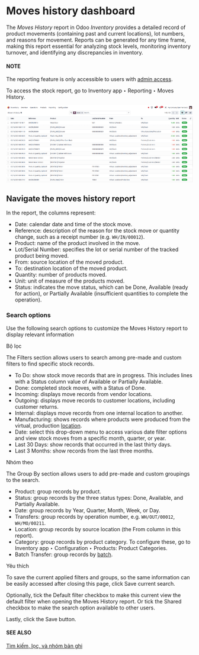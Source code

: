 # Moves history dashboard

The *Moves History* report in Odoo *Inventory* provides a detailed record of product movements
(containing past and current locations), lot numbers, and reasons for movement. Reports can be
generated for any time frame, making this report essential for analyzing stock levels, monitoring
inventory turnover, and identifying any discrepancies in inventory.

#### NOTE
The reporting feature is only accessible to users with [admin access](applications/general/users/access_rights.md).

To access the stock report, go to Inventory app ‣ Reporting ‣ Moves History.

![Display Moves History report.](../../../../../.gitbook/assets/moves-history.png)

<a id="inventory-warehouses-storage-moves-history-report"></a>

## Navigate the moves history report

In the report, the columns represent:

- Date: calendar date and time of the stock move.
- Reference: description of the reason for the stock move or quantity change, such as a
  receipt number (e.g. `WH/IN/00012`).
- Product: name of the product involved in the move.
- Lot/Serial Number: specifies the lot or serial number of the tracked product being
  moved.
- From: source location of the moved product.
- To: destination location of the moved product.
- Quantity: number of products moved.
- Unit: unit of measure of the products moved.
- Status: indicates the move status, which can be Done,
  Available (ready for action), or Partially Available (insufficient
  quantities to complete the operation).

### Search options

Use the following search options to customize the Moves History report to display
relevant information

Bộ lọc

The Filters section allows users to search among pre-made and custom filters to
find specific stock records.

- To Do: show stock move records that are in progress. This includes lines with a
  Status column value of Available or Partially Available.
- Done: completed stock moves, with a Status of Done.
- Incoming: displays move records from vendor locations.
- Outgoing: displays move records to customer locations, including customer
  returns.
- Internal: displays move records from one internal location to another.
- Manufacturing: shows records where products were produced from the virtual,
  production [location](applications/inventory_and_mrp/inventory/warehouses_storage/inventory_management/use_locations.md).
- Date: select this drop-down menu to access various date filter options and view
  stock moves from a specific month, quarter, or year.
- Last 30 Days: show records that occurred in the last thirty days.
- Last 3 Months: show records from the last three months.

Nhóm theo

The Group By section allows users to add pre-made and custom groupings to the
search.

- Product: group records by product.
- Status: group records by the three status types: Done,
  Available, and Partially Available.
- Date: group records by Year, Quarter, Month,
  Week, or Day.
- Transfers: group records by operation number, e.g. `WH/OUT/00012`,
  `WH/MO/00211`.
- Location: group records by source location (the From column in this
  report).
- Category: group records by product category. To configure these, go to
  Inventory app ‣ Configuration ‣ Products: Product Categories.
- Batch Transfer: group records by [batch](applications/inventory_and_mrp/inventory/shipping_receiving/picking_methods/batch.md).

Yêu thích

To save the current applied filters and groups, so the same information can be easily accessed
after closing this page, click Save current search.

Optionally, tick the Default filter checkbox to make this current view the default
filter when opening the Moves History report. Or tick the Shared
checkbox to make the search option available to other users.

Lastly, click the Save button.

#### SEE ALSO
[Tìm kiếm, lọc, và nhóm bản ghi](applications/essentials/search.md)
